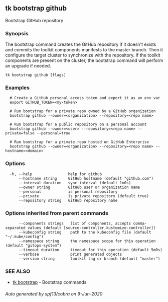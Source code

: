 ## tk bootstrap github

Bootstrap GitHub repository

### Synopsis


The bootstrap command creates the GitHub repository if it doesn't exists and
commits the toolkit components manifests to the master branch.
Then it configure the target cluster to synchronize with the repository.
If the toolkit components are present on the cluster,
the bootstrap command will perform an upgrade if needed.

```
tk bootstrap github [flags]
```

### Examples

```
  # Create a GitHub personal access token and export it as an env var
  export GITHUB_TOKEN=<my-token>

  # Run bootstrap for a private repo owned by a GitHub organization
  bootstrap github --owner=<organization> --repository=<repo name>

  # Run bootstrap for a public repository on a personal account
  bootstrap github --owner=<user> --repository=<repo name> --private=false --personal=true 

  # Run bootstrap for a private repo hosted on GitHub Enterprise
  bootstrap github --owner=<organization> --repository=<repo name> --hostname=<domain>

```

### Options

```
  -h, --help                help for github
      --hostname string     GitHub hostname (default "github.com")
      --interval duration   sync interval (default 1m0s)
      --owner string        GitHub user or organization name
      --personal            is personal repository
      --private             is private repository (default true)
      --repository string   GitHub repository name
```

### Options inherited from parent commands

```
      --components strings   list of components, accepts comma-separated values (default [source-controller,kustomize-controller])
      --kubeconfig string    path to the kubeconfig file (default "~/.kube/config")
      --namespace string     the namespace scope for this operation (default "gitops-system")
      --timeout duration     timeout for this operation (default 5m0s)
      --verbose              print generated objects
      --version string       toolkit tag or branch (default "master")
```

### SEE ALSO

* [tk bootstrap](tk_bootstrap.md)	 - Bootstrap commands

###### Auto generated by spf13/cobra on 9-Jun-2020
